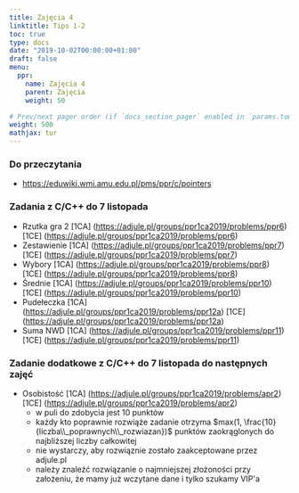 ```yaml
---
title: Zajęcia 4
linktitle: Tips 1-2
toc: true
type: docs
date: "2019-10-02T00:00:00+01:00"
draft: false
menu:
  ppr:
    name: Zajęcia 4
    parent: Zajęcia
    weight: 50

# Prev/next pager order (if `docs_section_pager` enabled in `params.toml`)
weight: 500
mathjax: tur
---
```


### Do przeczytania
* https://eduwiki.wmi.amu.edu.pl/pms/ppr/c/pointers

### Zadania z C/C++ do 7 listopada
<!--07.11.2019 c,c++-->
* Rzutka gra 2 [1CA] (https://adjule.pl/groups/ppr1ca2019/problems/ppr6) [1CE] (https://adjule.pl/groups/ppr1ca2019/problems/ppr6)
* Zestawienie [1CA] (https://adjule.pl/groups/ppr1ca2019/problems/ppr7) [1CE] (https://adjule.pl/groups/ppr1ca2019/problems/ppr7)
* Wybory [1CA] (https://adjule.pl/groups/ppr1ca2019/problems/ppr8) [1CE] (https://adjule.pl/groups/ppr1ca2019/problems/ppr8)
* Średnie [1CA] (https://adjule.pl/groups/ppr1ca2019/problems/ppr10) [1CE] (https://adjule.pl/groups/ppr1ca2019/problems/ppr10)
* Pudełeczka [1CA] (https://adjule.pl/groups/ppr1ca2019/problems/ppr12a) [1CE] (https://adjule.pl/groups/ppr1ca2019/problems/ppr12a)
* Suma NWD [1CA] (https://adjule.pl/groups/ppr1ca2019/problems/ppr11) [1CE] (https://adjule.pl/groups/ppr1ca2019/problems/ppr11)

### Zadanie dodatkowe z C/C++ do 7 listopada do następnych zajęć
* Osobistość [1CA] (https://adjule.pl/groups/ppr1ca2019/problems/apr2) [1CE] (https://adjule.pl/groups/ppr1ca2019/problems/apr2)
  * w puli do zdobycia jest 10 punktów
  * każdy kto poprawnie rozwiąże zadanie otrzyma $max(1, \frac{10}{liczba\\_poprawnych\\_rozwiazan})$ punktów zaokrąglonych do najbliższej liczby całkowitej
  * nie wystarczy, aby rozwiąznie zostało zaakceptowane przez adjule.pl
  * należy znaleźć rozwiązanie o najmniejszej złożoności przy założeniu, że mamy już wczytane dane i tylko szukamy VIP'a
